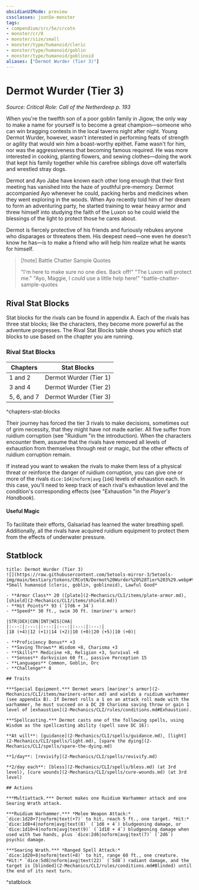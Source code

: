 ```yaml
---
obsidianUIMode: preview
cssclasses: json5e-monster
tags:
- compendium/src/5e/crcotn
- monster/cr/8
- monster/size/small
- monster/type/humanoid/cleric
- monster/type/humanoid/goblin
- monster/type/humanoid/goblinoid
aliases: ["Dermot Wurder (Tier 3)"]
---
```

# Dermot Wurder (Tier 3)
*Source: Critical Role: Call of the Netherdeep p. 193*  

When you're the twelfth son of a poor goblin family in Jigow, the only way to make a name for yourself is to become a great champion—someone who can win bragging contests in the local taverns night after night. Young Dermot Wurder, however, wasn't interested in performing feats of strength or agility that would win him a boast-worthy epithet. Fame wasn't for him, nor was the aggressiveness that becoming famous required. He was more interested in cooking, planting flowers, and sewing clothes—doing the work that kept his family together while his carefree siblings dove off waterfalls and wrestled stray dogs.

Dermot and Ayo Jabe have known each other long enough that their first meeting has vanished into the haze of youthful pre-memory. Dermot accompanied Ayo whenever he could, packing herbs and medicines when they went exploring in the woods. When Ayo recently told him of her dream to form an adventuring party, he started training to wear heavy armor and threw himself into studying the faith of the Luxon so he could wield the blessings of the light to protect those he cares about.

Dermot is fiercely protective of his friends and furiously rebukes anyone who disparages or threatens them. His deepest need—one even he doesn't know he has—is to make a friend who will help him realize what he wants for himself.

> [!note] Battle Chatter Sample Quotes
> 
> "I'm here to make sure no one dies. Back off!" "The Luxon will protect me." "Ayo, Maggie, I could use a little help here!"
^battle-chatter-sample-quotes

## Rival Stat Blocks

Stat blocks for the rivals can be found in appendix A. Each of the rivals has three stat blocks; like the characters, they become more powerful as the adventure progresses. The Rival Stat Blocks table shows you which stat blocks to use based on the chapter you are running.

### Rival Stat Blocks

| Chapters | Stat Blocks |
|----------|-------------|
| 1 and 2 | Dermot Wurder (Tier 1) |
| 3 and 4 | Dermot Wurder (Tier 2) |
| 5, 6, and 7 | Dermot Wurder (Tier 3) |
^chapters-stat-blocks

Their journey has forced the tier 3 rivals to make decisions, sometimes out of grim necessity, that they might have not made earlier. All five suffer from ruidium corruption (see "Ruidium "in the introduction). When the characters encounter them, assume that the rivals have removed all levels of exhaustion from themselves through rest or magic, but the other effects of ruidium corruption remain.

If instead you want to weaken the rivals to make them less of a physical threat or reinforce the danger of ruidium corruption, you can give one or more of the rivals `dice:1d4|noform|avg` (`1d4`) levels of exhaustion each. In this case, you'll need to keep track of each rival's exhaustion level and the condition's corresponding effects (see "Exhaustion "in the *Player's Handbook*).

#### Useful Magic

To facilitate their efforts, Galsariad has learned the water breathing spell. Additionally, all the rivals have acquired ruidium equipment to protect them from the effects of underwater pressure.

## Statblock

```ad-statblock
title: Dermot Wurder (Tier 3)
![](https://raw.githubusercontent.com/5etools-mirror-3/5etools-img/main/bestiary/tokens/CRCotN/Dermot%20Wurder%20%28Tier%203%29.webp#token)
*Small humanoid (cleric, goblin, goblinoid), Lawful Good*

- **Armor Class** 20 ([plate](2-Mechanics/CLI/items/plate-armor.md), [shield](2-Mechanics/CLI/items/shield.md))
- **Hit Points** 93 (`17d6 + 34`)
- **Speed** 30 ft., swim 30 ft. (mariner's armor)

|STR|DEX|CON|INT|WIS|CHA|
|:---:|:---:|:---:|:---:|:---:|:---:|
|18 (+4)|12 (+1)|14 (+2)|10 (+0)|20 (+5)|10 (+0)|

- **Proficiency Bonus** +3
- **Saving Throws** Wisdom +8, Charisma +3
- **Skills** Medicine +8, Religion +3, Survival +8
- **Senses** darkvision 60 ft., passive Perception 15
- **Languages** Common, Goblin, Orc
- **Challenge** 8

## Traits

***Special Equipment.*** Dermot wears [mariner's armor](2-Mechanics/CLI/items/mariners-armor.md) and wields a ruidium warhammer (see appendix B). If Dermot rolls a 1 on an attack roll made with the warhammer, he must succeed on a DC 20 Charisma saving throw or gain 1 level of [exhaustion](2-Mechanics/CLI/rules/conditions.md#Exhaustion).

***Spellcasting.*** Dermot casts one of the following spells, using Wisdom as the spellcasting ability (spell save DC 16):

**At will**: [guidance](2-Mechanics/CLI/spells/guidance.md), [light](2-Mechanics/CLI/spells/light.md), [spare the dying](2-Mechanics/CLI/spells/spare-the-dying.md)

**1/day**: [revivify](2-Mechanics/CLI/spells/revivify.md)

**2/day each**: [bless](2-Mechanics/CLI/spells/bless.md) (at 3rd level), [cure wounds](2-Mechanics/CLI/spells/cure-wounds.md) (at 3rd level)

## Actions

***Multiattack.*** Dermot makes one Ruidium Warhammer attack and one Searing Wrath attack.

***Ruidium Warhammer.*** *Melee Weapon Attack:* `dice:1d20+7|noform|text(+7)` to hit, reach 5 ft., one target. *Hit:* `dice:1d8+4|noform|avg|text(8)` (`1d8 + 4`) bludgeoning damage, or `dice:1d10+4|noform|avg|text(9)` (`1d10 + 4`) bludgeoning damage when used with two hands, plus `dice:2d6|noform|avg|text(7)` (`2d6`) psychic damage.

***Searing Wrath.*** *Ranged Spell Attack:* `dice:1d20+8|noform|text(+8)` to hit, range 60 ft., one creature. *Hit:* `dice:5d8|noform|avg|text(22)` (`5d8`) radiant damage, and the target is [blinded](2-Mechanics/CLI/rules/conditions.md#Blinded) until the end of its next turn.
```
^statblock